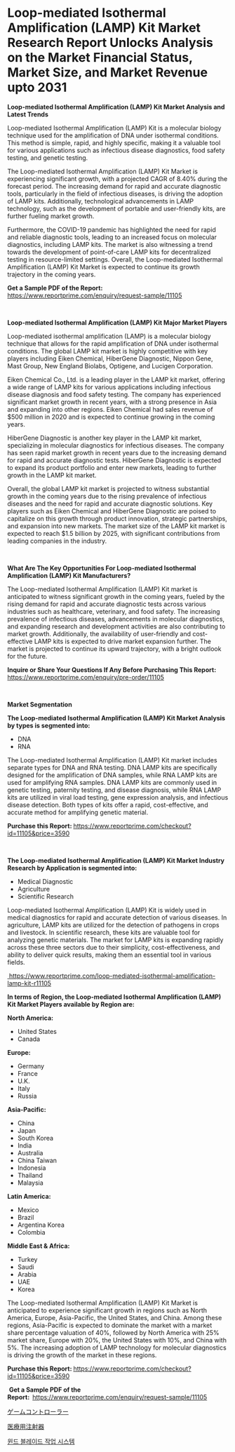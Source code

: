 <p><h1>Loop-mediated Isothermal Amplification (LAMP) Kit Market Research Report Unlocks Analysis on the Market Financial Status, Market Size, and Market Revenue upto 2031</h1></p><p><strong>Loop-mediated Isothermal Amplification (LAMP) Kit Market Analysis and Latest Trends</strong></p>
<p><p>Loop-mediated Isothermal Amplification (LAMP) Kit is a molecular biology technique used for the amplification of DNA under isothermal conditions. This method is simple, rapid, and highly specific, making it a valuable tool for various applications such as infectious disease diagnostics, food safety testing, and genetic testing.</p><p>The Loop-mediated Isothermal Amplification (LAMP) Kit Market is experiencing significant growth, with a projected CAGR of 8.40% during the forecast period. The increasing demand for rapid and accurate diagnostic tools, particularly in the field of infectious diseases, is driving the adoption of LAMP kits. Additionally, technological advancements in LAMP technology, such as the development of portable and user-friendly kits, are further fueling market growth.</p><p>Furthermore, the COVID-19 pandemic has highlighted the need for rapid and reliable diagnostic tools, leading to an increased focus on molecular diagnostics, including LAMP kits. The market is also witnessing a trend towards the development of point-of-care LAMP kits for decentralized testing in resource-limited settings. Overall, the Loop-mediated Isothermal Amplification (LAMP) Kit Market is expected to continue its growth trajectory in the coming years.</p></p>
<p><strong>Get a Sample PDF of the Report:&nbsp;</strong> <a href="https://www.reportprime.com/enquiry/request-sample/11105">https://www.reportprime.com/enquiry/request-sample/11105</a></p>
<p>&nbsp;</p>
<p><strong>Loop-mediated Isothermal Amplification (LAMP) Kit Major Market Players</strong></p>
<p><p>Loop-mediated isothermal amplification (LAMP) is a molecular biology technique that allows for the rapid amplification of DNA under isothermal conditions. The global LAMP kit market is highly competitive with key players including Eiken Chemical, HiberGene Diagnostic, Nippon Gene, Mast Group, New England Biolabs, Optigene, and Lucigen Corporation.</p><p>Eiken Chemical Co., Ltd. is a leading player in the LAMP kit market, offering a wide range of LAMP kits for various applications including infectious disease diagnosis and food safety testing. The company has experienced significant market growth in recent years, with a strong presence in Asia and expanding into other regions. Eiken Chemical had sales revenue of $500 million in 2020 and is expected to continue growing in the coming years.</p><p>HiberGene Diagnostic is another key player in the LAMP kit market, specializing in molecular diagnostics for infectious diseases. The company has seen rapid market growth in recent years due to the increasing demand for rapid and accurate diagnostic tests. HiberGene Diagnostic is expected to expand its product portfolio and enter new markets, leading to further growth in the LAMP kit market.</p><p>Overall, the global LAMP kit market is projected to witness substantial growth in the coming years due to the rising prevalence of infectious diseases and the need for rapid and accurate diagnostic solutions. Key players such as Eiken Chemical and HiberGene Diagnostic are poised to capitalize on this growth through product innovation, strategic partnerships, and expansion into new markets. The market size of the LAMP kit market is expected to reach $1.5 billion by 2025, with significant contributions from leading companies in the industry.</p></p>
<p>&nbsp;</p>
<p><strong>What Are The Key Opportunities For Loop-mediated Isothermal Amplification (LAMP) Kit Manufacturers?</strong></p>
<p><p>The Loop-mediated Isothermal Amplification (LAMP) Kit market is anticipated to witness significant growth in the coming years, fueled by the rising demand for rapid and accurate diagnostic tests across various industries such as healthcare, veterinary, and food safety. The increasing prevalence of infectious diseases, advancements in molecular diagnostics, and expanding research and development activities are also contributing to market growth. Additionally, the availability of user-friendly and cost-effective LAMP kits is expected to drive market expansion further. The market is projected to continue its upward trajectory, with a bright outlook for the future.</p></p>
<p><strong>Inquire or Share Your Questions If Any Before Purchasing This Report:</strong> <a href="https://www.reportprime.com/enquiry/pre-order/11105">https://www.reportprime.com/enquiry/pre-order/11105</a></p>
<p>&nbsp;</p>
<p><strong>Market Segmentation</strong></p>
<p><strong>The Loop-mediated Isothermal Amplification (LAMP) Kit Market Analysis by types is segmented into:</strong></p>
<p><ul><li>DNA</li><li>RNA</li></ul></p>
<p><p>The Loop-mediated Isothermal Amplification (LAMP) Kit market includes separate types for DNA and RNA testing. DNA LAMP kits are specifically designed for the amplification of DNA samples, while RNA LAMP kits are used for amplifying RNA samples. DNA LAMP kits are commonly used in genetic testing, paternity testing, and disease diagnosis, while RNA LAMP kits are utilized in viral load testing, gene expression analysis, and infectious disease detection. Both types of kits offer a rapid, cost-effective, and accurate method for amplifying genetic material.</p></p>
<p><strong>Purchase this Report:&nbsp;</strong><a href="https://www.reportprime.com/checkout?id=11105&price=3590">https://www.reportprime.com/checkout?id=11105&price=3590</a></p>
<p>&nbsp;</p>
<p><strong>The Loop-mediated Isothermal Amplification (LAMP) Kit Market Industry Research by Application is segmented into:</strong></p>
<p><ul><li>Medical Diagnostic</li><li>Agriculture</li><li>Scientific Research</li></ul></p>
<p><p>Loop-mediated Isothermal Amplification (LAMP) Kit is widely used in medical diagnostics for rapid and accurate detection of various diseases. In agriculture, LAMP kits are utilized for the detection of pathogens in crops and livestock. In scientific research, these kits are valuable tool for analyzing genetic materials. The market for LAMP kits is expanding rapidly across these three sectors due to their simplicity, cost-effectiveness, and ability to deliver quick results, making them an essential tool in various fields.</p></p>
<p><a href="https://www.reportprime.com/loop-mediated-isothermal-amplification-lamp-kit-r11105">&nbsp;https://www.reportprime.com/loop-mediated-isothermal-amplification-lamp-kit-r11105</a></p>
<p><strong>In terms of Region, the Loop-mediated Isothermal Amplification (LAMP) Kit Market Players available by Region are:</strong></p>
<p>
    <p> <strong> North America: </strong>
        <ul>
            <li>United States</li>
            <li>Canada</li>
        </ul>
        </p> 
    <p> <strong> Europe: </strong>
        <ul>
            <li>Germany</li>
            <li>France</li>
            <li>U.K.</li>
            <li>Italy</li>
            <li>Russia</li>
        </ul>
        </p> 
    <p> <strong> Asia-Pacific: </strong>
        <ul>
            <li>China</li>
            <li>Japan</li>
            <li>South Korea</li>
            <li>India</li>
            <li>Australia</li>
            <li>China Taiwan</li>
            <li>Indonesia</li>
            <li>Thailand</li>
            <li>Malaysia</li>
        </ul>
        </p> 
    <p> <strong> Latin America: </strong>
        <ul>
            <li>Mexico</li>
            <li>Brazil</li>
            <li>Argentina Korea</li>
            <li>Colombia</li>
        </ul>
        </p> 
    <p> <strong> Middle East & Africa: </strong>
        <ul>
            <li>Turkey</li>
            <li>Saudi</li>
            <li>Arabia</li>
            <li>UAE</li>
            <li>Korea</li>
        </ul>
    </p>
    </p>
<p><p>The Loop-mediated Isothermal Amplification (LAMP) Kit Market is anticipated to experience significant growth in regions such as North America, Europe, Asia-Pacific, the United States, and China. Among these regions, Asia-Pacific is expected to dominate the market with a market share percentage valuation of 40%, followed by North America with 25% market share, Europe with 20%, the United States with 10%, and China with 5%. The increasing adoption of LAMP technology for molecular diagnostics is driving the growth of the market in these regions.</p></p>
<p><strong>Purchase this Report: </strong><a href="https://www.reportprime.com/checkout?id=11105&price=3590">https://www.reportprime.com/checkout?id=11105&price=3590</a></p>
<p>&nbsp;<strong>Get a Sample PDF of the Report:&nbsp;&nbsp;</strong><a href="https://www.reportprime.com/enquiry/request-sample/11105">https://www.reportprime.com/enquiry/request-sample/11105</a></p>
<p><strong></strong></p>
<p><p><a href="https://medium.com/@rusty-marie2024/%E3%82%B2%E3%83%BC%E3%83%A0%E3%82%B3%E3%83%B3%E3%83%88%E3%83%AD%E3%83%BC%E3%83%A9%E3%83%BC%E5%B8%82%E5%A0%B4%E3%81%AE%E5%B1%95%E6%9C%9B-%E6%A5%AD%E7%95%8C%E6%A6%82%E8%A6%81%E3%81%A8%E4%BA%88%E6%B8%AC-2024%E5%B9%B4%E3%81%8B%E3%82%892031%E5%B9%B4-c7b9b4acc3e9">ゲームコントローラー</a></p><p><a href="https://medium.com/@josephee58/%E5%8C%BB%E7%99%82%E7%94%A8%E6%B3%A8%E5%B0%84%E5%99%A8%E5%B8%82%E5%A0%B4%E3%81%AE%E3%82%B7%E3%82%A7%E3%82%A2%E3%81%AE%E9%80%B2%E5%8C%96%E3%81%A8%E5%B8%82%E5%A0%B4%E6%88%90%E9%95%B7%E3%83%88%E3%83%AC%E3%83%B3%E3%83%892024%E5%B9%B4-2031%E5%B9%B4-75571745b469">医療用注射器</a></p><p><a href="https://medium.com/@everettilkinson56562023/%ED%92%8D%EB%A0%A5-%EB%B0%9C%EC%A0%84-%EB%B8%94%EB%A0%88%EC%9D%B4%EB%93%9C-%EC%8B%9C%EC%8A%A4%ED%85%9C-%EC%8B%9C%EC%9E%A5%EC%9D%80-%EC%8B%9C%EC%9E%A5-%EC%A0%90%EC%9C%A0%EC%9C%A8-%EC%8B%9C%EC%9E%A5-%ED%8A%B8%EB%A0%8C%EB%93%9C-%EB%B0%8F-%EC%8B%9C%EC%9E%A5-%EC%84%B1%EC%9E%A5%EC%97%90-%EA%B4%80%ED%95%9C-%EC%A0%95%EB%B3%B4%EB%A5%BC-%EC%A0%9C%EA%B3%B5%ED%95%A9%EB%8B%88%EB%8B%A4-5d1fa686442a">윈드 블레이드 작업 시스템</a></p></p>